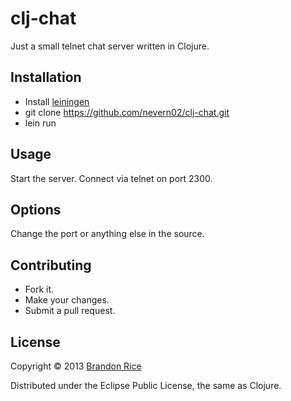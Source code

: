 # clj-chat

Just a small telnet chat server written in Clojure.

## Installation

* Install [leiningen](https://github.com/technomancy/leiningen)
* git clone https://github.com/nevern02/clj-chat.git
* lein run

## Usage

Start the server.  Connect via telnet on port 2300.

## Options

Change the port or anything else in the source.

## Contributing

* Fork it.
* Make your changes.
* Submit a pull request.

## License

Copyright © 2013 [Brandon Rice](http://blrice.net)

Distributed under the Eclipse Public License, the same as Clojure.
